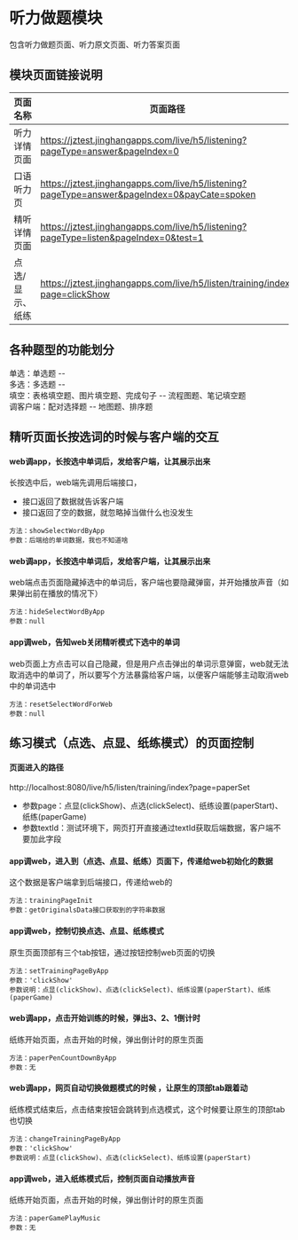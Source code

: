 <!-- 模块大标题 -->
# 听力做题模块
<!-- 模块说明 -->
包含听力做题页面、听力原文页面、听力答案页面

<!--项目功能模块说明-->
## 模块页面链接说明
| 页面名称 | 页面路径 | 传参说明 | 支持平台 |
|--------|---------|---------|---------|
| 听力详情页面 | https://jztest.jinghangapps.com/live/h5/listening?pageType=answer&pageIndex=0 | pageType=answer<br/>pageIndex=1 | webview | 
| 口语听力页 | https://jztest.jinghangapps.com/live/h5/listening?pageType=answer&pageIndex=0&payCate=spoken | pageType=answer<br/>pageIndex=1<br/>payCate=spoken | webview | 
| 精听详情页面 | https://jztest.jinghangapps.com/live/h5/listening?pageType=listen&pageIndex=0&test=1 | pageType=listen<br/>pageIndex=0 | webview | 
| 点选/显示、纸练 | https://jztest.jinghangapps.com/live/h5/listen/training/index?page=clickShow | page=clickShow | webview | 

## 各种题型的功能划分
单选：单选题 -- <br/>
多选：多选题 -- <br/>
填空：表格填空题、图片填空题、完成句子 -- 流程图题、笔记填空题<br/>
调客户端：配对选择题 -- 地图题、排序题<br/>


## 精听页面长按选词的时候与客户端的交互

#### web调app，长按选中单词后，发给客户端，让其展示出来
长按选中后，web端先调用后端接口，
- 接口返回了数据就告诉客户端
- 接口返回了空的数据，就忽略掉当做什么也没发生
```
方法：showSelectWordByApp
参数：后端给的单词数据，我也不知道啥
```
#### web调app，长按选中单词后，发给客户端，让其展示出来
web端点击页面隐藏掉选中的单词后，客户端也要隐藏弹窗，并开始播放声音（如果弹出前在播放的情况下）
```
方法：hideSelectWordByApp
参数：null
```
#### app调web，告知web关闭精听模式下选中的单词
web页面上方点击可以自己隐藏，但是用户点击弹出的单词示意弹窗，web就无法取消选中的单词了，所以要写个方法暴露给客户端，以便客户端能够主动取消web中的单词选中
```
方法：resetSelectWordForWeb
参数：null
```

## 练习模式（点选、点显、纸练模式）的页面控制

#### 页面进入的路径
http://localhost:8080/live/h5/listen/training/index?page=paperSet
- 参数page：点显(clickShow)、点选(clickSelect)、纸练设置(paperStart)、纸练(paperGame)
- 参数textId：测试环境下，网页打开直接通过textId获取后端数据，客户端不要加此字段

#### app调web，进入到（点选、点显、纸练）页面下，传递给web初始化的数据
这个数据是客户端拿到后端接口，传递给web的
```
方法：trainingPageInit
参数：getOriginalsData接口获取到的字符串数据
```
#### app调web，控制切换点选、点显、纸练模式
原生页面顶部有三个tab按钮，通过按钮控制web页面的切换
```
方法：setTrainingPageByApp
参数：'clickShow'
参数说明：点显(clickShow)、点选(clickSelect)、纸练设置(paperStart)、纸练(paperGame)
```

#### web调app，点击开始训练的时候，弹出3、2、1倒计时
纸练开始页面，点击开始的时候，弹出倒计时的原生页面
```
方法：paperPenCountDownByApp
参数：无
```

#### web调app，网页自动切换做题模式的时候 ，让原生的顶部tab跟着动
纸练模式结束后，点击结束按钮会跳转到点选模式，这个时候要让原生的顶部tab也切换
```
方法：changeTrainingPageByApp
参数：'clickShow'
参数说明：点显(clickShow)、点选(clickSelect)、纸练设置(paperStart)
```

#### app调web，进入纸练模式后，控制页面自动播放声音
纸练开始页面，点击开始的时候，弹出倒计时的原生页面
```
方法：paperGamePlayMusic
参数：无
```
